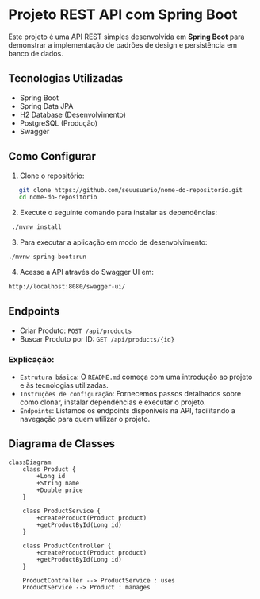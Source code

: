 # Projeto REST API com Spring Boot

Este projeto é uma API REST simples desenvolvida em **Spring Boot** para demonstrar a implementação de padrões de design e persistência em banco de dados.

## Tecnologias Utilizadas
- Spring Boot
- Spring Data JPA
- H2 Database (Desenvolvimento)
- PostgreSQL (Produção)
- Swagger

## Como Configurar
1. Clone o repositório:
```bash
   git clone https://github.com/seuusuario/nome-do-repositorio.git
   cd nome-do-repositorio
 ```
2. Execute o seguinte comando para instalar as dependências:
 ```bash
  ./mvnw install
 ```
3. Para executar a aplicação em modo de desenvolvimento:
 ```bash
./mvnw spring-boot:run
 ```
4. Acesse a API através do Swagger UI em:
 ```bash
http://localhost:8080/swagger-ui/
 ```
## Endpoints
- Criar Produto: `POST /api/products`
- Buscar Produto por ID: `GET /api/products/{id}`

### Explicação:
- `Estrutura básica`: O `README.md` começa com uma introdução ao projeto e às tecnologias utilizadas.
- `Instruções de configuração`: Fornecemos passos detalhados sobre como clonar, instalar dependências e executar o projeto.
- `Endpoints`: Listamos os endpoints disponíveis na API, facilitando a navegação para quem utilizar o projeto.
## Diagrama de Classes

```mermaid
classDiagram
    class Product {
        +Long id
        +String name
        +Double price
    }

    class ProductService {
        +createProduct(Product product)
        +getProductById(Long id)
    }

    class ProductController {
        +createProduct(Product product)
        +getProductById(Long id)
    }

    ProductController --> ProductService : uses
    ProductService --> Product : manages

